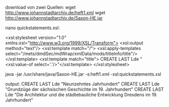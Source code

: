 download von zwei Quellen:
wget http://www.johannstadtarchiv.de/heft1.xml
wget http://www.johannstadtarchiv.de/Saxon-HE.jar
 
nano quickstatements.xsl:
<?xml version="1.0"?>
<xsl:stylesheet version="1.0" xmlns:xsl="http://www.w3.org/1999/XSL/Transform">
  <xsl:output method="text"/>
  <xsl:template match="/">
        <xsl:apply-templates select="/mets/dmdSec/mdWrap/xmlData/mods/titleInfo/title"/>
  </xsl:template>
  <xsl:template match="title">
CREATE
LAST    Lde     "<xsl:value-of select='.'/>"</xsl:template>
</xsl:stylesheet>

java -jar /usr/share/java/Saxon-HE.jar -s:heft1.xml -xsl:quickstatements.xsl
 
output:
CREATE
LAST    Lde     "Neunzehntes Jahrhundert"
CREATE
LAST    Lde     "Grundzüge der sächsischen Geschichte im 19. Jahrhundert"
CREATE
LAST    Lde     "Die Architektur und die städtebauliche Entwicklung Dresdens im 19. Jahrhundert"
